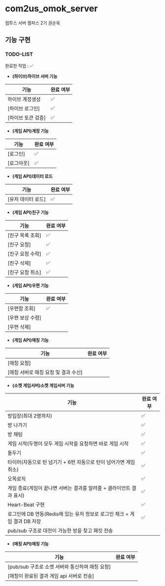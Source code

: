 # com2us_omok_server

컴투스 서버 캠퍼스 2기 권순욱

## 기능 구현

### TODO-LIST

완료한 작업 : ✅

- **(하이브)하이브 서버 기능**
 
| 기능                                         | 완료 여부 |
| -------------------------------------------- | --------- |
| 하이브 계정생성   						                 | ✅        |
| [하이브 로그인]							                 | ✅        |
| [하이브 토큰 검증]						                 | ✅        |

- **(게임 API)계정 기능**

| 기능                                         | 완료 여부 |
| -------------------------------------------- | --------- |
| [로그인]						                           | ✅        |
| [로그아웃]								                     | ✅        |

- **(게임 API)데이터 로드**

| 기능                                         | 완료 여부 |
| -------------------------------------------- | --------- |
| [유저 데이터 로드]	                		       | ✅        |

- **(게임 API)친구 기능**

| 기능                                            | 완료 여부 |
| ----------------------------------------------- | --------- |
| [친구 목록 조회]								                  | ✅        |
| [친구 요청]								                      | ✅        |
| [친구 요청 수락]								                  | ✅        |
| [친구 삭제]								                      | ✅        |
| [친구 요청 취소]								                  | ✅        |


- **(게임 API)우편 기능**

| 기능                                            | 완료 여부 |
| ----------------------------------------------- | --------- |
| [우편함 조회]									                  | ✅        |
| [우편 보상 수령]	                    		        |            |
| [우편 삭제]                                      |           |

- **(게임 API)매칭 기능**

| 기능                                            | 완료 여부 |
| ----------------------------------------------- | --------- |
| [매칭 요청]									                  |        |
| [매칭 서버로 매칭 요청 및 결과 수신]	                    		        |            |


- **(소켓 게임서버)소켓 게임서버 기능**
 
| 기능                                         | 완료 여부 |
| -------------------------------------------- | --------- |
| 방입장(최대 2명까지)           						 | ✅        |
| 방 나가기							                   | ✅        |
| 방 채팅          						                  | ✅       |
| 게임 시작(두명이 모두 게임 시작을 요청하면 바로 게임 시작          						     | ✅      |
| 돌두기          						           | ✅       |
| 타이머(자동으로 턴 넘기기 + 6번 자동으로 턴이 넘어가면 게임 취소)          						           | ✅     |
| 오목로직          						           | ✅       |
| 게임 종료(게임이 끝나면 서버는 결과를 알려줌 + 클라이언트 결과 표시)          						           | ✅       |
| Heart-Beat 구현          						           | ✅       |
| 로그인에 DB 연동(Redis에 있는 유저 정보로 로그인 체크 + 게임 결과 DB 저장          						           | ✅       |
| pub/sub 구조로 대전이 가능한 방을 찾고 패킷 전송          						           |        |



- **(매칭 API)매칭 기능**

| 기능                                            | 완료 여부 |
| ----------------------------------------------- | --------- |
| [pub/sub 구조로 소켓 서버와 통신하여 매칭 요청]									                  |        |
| [매칭이 완료된 결과 게임 api 서버로 전송]	                    		        |            |





